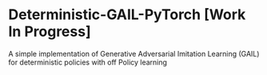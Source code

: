# Deterministic-GAIL-PyTorch [Work In Progress]
A simple implementation of Generative Adversarial Imitation Learning (GAIL) for deterministic policies with off Policy learning
